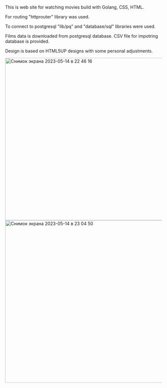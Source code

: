 This is web site for watching movies build with Golang, CSS, HTML.

For routing "httprouter" library was used.

To connect to postgresql "lib/pq" and "database/sql" libraries were used.

Films data is downloaded from postgresql database. CSV file for impotring database is provided.

Design is based on HTML5UP designs with some personal adjustments.

<img width="523" alt="Снимок экрана 2023-05-14 в 22 46 16" src="https://github.com/Rainfall21/jujdu_movies/assets/94543359/417a9f4e-9e62-40bd-a9db-35f8f00c0ce6">
<img width="523" alt="Снимок экрана 2023-05-14 в 23 04 50" src="https://github.com/Rainfall21/jujdu_movies/assets/94543359/05cffa8c-dba7-46ce-9989-0ca2b054c455">
